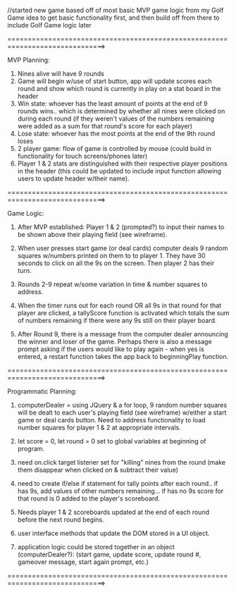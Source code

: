 //started new game based off of most basic MVP game logic from my Golf Game idea to get basic functionality first, and then build off from there to include Golf Game logic later

==============================================================================>

MVP Planning:

1.  Nines alive will have 9 rounds
2.  Game will begin w/use of start button, app will update scores each round and show which round is currently in play on a stat board in the header
3.  Win state: whoever has the least amount of points at the end of 9 rounds wins.. which is determined by whether all nines were clicked on during each round (if they weren't values of the numbers remaining were added as a sum for that round's score for each player)
4.  Lose state: whoever has the most points at the end of the 9th round loses
5.  2 player game: flow of game is controlled by mouse (could build in functionality for touch screens/phones later)
6.  Player 1 & 2 stats are distinguished with their respective player positions in the header (this could be updated to include input function allowing users to update header w/their name).

==============================================================================>

Game Logic:

1. After MVP established: Player 1 & 2 (prompted?) to input their names to be shown above their playing field (see wireframe).

2. When user presses start game (or deal cards) computer deals 9 random squares w/numbers printed on them to to player 1.  They have 30 seconds to click on all the 9s on the screen.  Then player 2 has their turn.

3.  Rounds 2-9 repeat w/some variation in time & number squares to address.

4.  When the timer runs out for each round OR all 9s in that round for that player are clicked, a tallyScore function is activated which totals the sum of numbers remaining if there were any 9s still on their player board.

5.  After Round 9, there is a message from the computer dealer announcing the winner and loser of the game.  Perhaps there is also a message prompt asking if the users would like to play again - when yes is entered, a restart function takes the app back to beginningPlay function.

==============================================================================>

Programmatic Planning:

1. computerDealer = using JQuery & a for loop, 9 random number squares will be dealt to each user's playing field (see wireframe) w/either a start game or deal cards button. Need to address functionality  to load number squares for player 1 & 2 at appropriate intervals.

2. let score = 0, let round = 0 set to global variables at beginning of program.

3. need on.click target listener set for "killing" nines from the round (make them disappear when clicked on & subtract their value)

4. need to create if/else if statement for tally points after each round.. if has 9s, add values of other numbers remaining... if has no 9s score for that round is 0 added to the player's scoreboard.

5. Needs player 1 & 2 scoreboards updated at the end of each round before the next round begins.

6.  user interface methods that update the DOM stored in a UI object.

10. application logic could be stored together in an object (computerDealer?): (start game, update score, update round #, gameover message, start again prompt, etc.)

==============================================================================>
